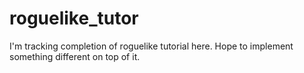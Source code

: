 # roguelike_tutor
I'm tracking completion of roguelike tutorial here.
Hope to implement something different on top of it.
